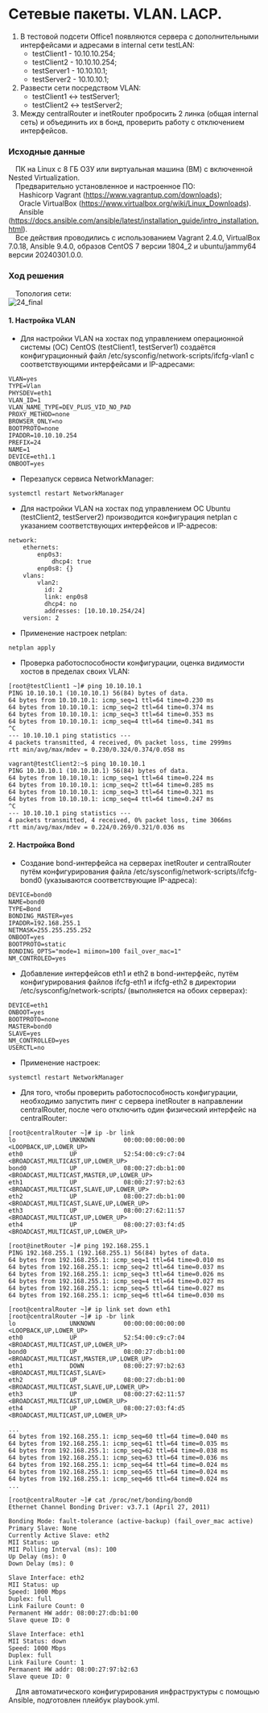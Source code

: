 # Сетевые пакеты. VLAN. LACP.
1. В тестовой подсети Office1 появляются сервера с дополнительными интерфейсами и адресами в internal сети testLAN:
   - testClient1 - 10.10.10.254;
   - testClient2 - 10.10.10.254;
   - testServer1 - 10.10.10.1;
   - testServer2 - 10.10.10.1;
2. Развести сети посредством VLAN:
   - testClient1 <-> testServer1;
   - testClient2 <-> testServer2;
3. Между centralRouter и inetRouter пробросить 2 линка (общая internal сеть) и объединить их в бонд, проверить работу с отключением интерфейсов.
### Исходные данные ###
&ensp;&ensp;ПК на Linux c 8 ГБ ОЗУ или виртуальная машина (ВМ) с включенной Nested Virtualization.<br/>
&ensp;&ensp;Предварительно установленное и настроенное ПО:<br/>
&ensp;&ensp;&ensp;Hashicorp Vagrant (https://www.vagrantup.com/downloads);<br/>
&ensp;&ensp;&ensp;Oracle VirtualBox (https://www.virtualbox.org/wiki/Linux_Downloads).<br/>
&ensp;&ensp;&ensp;Ansible (https://docs.ansible.com/ansible/latest/installation_guide/intro_installation.html).<br/>
&ensp;&ensp;Все действия проводились с использованием Vagrant 2.4.0, VirtualBox 7.0.18, Ansible 9.4.0, образов CentOS 7 версии 1804_2 и ubuntu/jammy64 версии 20240301.0.0. <br/>
### Ход решения ###
&ensp;&ensp;Топология сети:<br/>
![24_final](https://github.com/user-attachments/assets/360dfcad-4ecd-4440-b850-08eaae67919e)

#### 1. Настройка VLAN ####
- Для настройки VLAN на хостах под управлением операционной системы (OC) CentOS (testClient1, testServer1) создаётся конфигурационный файл /etc/sysconfig/network-scripts/ifcfg-vlan1 с соответствующими интерфейсами и IP-адресами:
```shell
VLAN=yes
TYPE=Vlan
PHYSDEV=eth1
VLAN_ID=1
VLAN_NAME_TYPE=DEV_PLUS_VID_NO_PAD
PROXY_METHOD=none
BROWSER_ONLY=no
BOOTPROTO=none
IPADDR=10.10.10.254
PREFIX=24
NAME=1
DEVICE=eth1.1
ONBOOT=yes
```
- Перезапуск сервиса NetworkManager:
```shell
systemctl restart NetworkManager
```
- Для настройки VLAN на хостах под управлением ОС Ubuntu (testClient2, testServer2) производится конфигурация netplan с указанием соответствующих интерфейсов и IP-адресов:
```shell
network:
    ethernets:
        enp0s3:
            dhcp4: true
        enp0s8: {}
    vlans:
        vlan2:
          id: 2
          link: enp0s8
          dhcp4: no
          addresses: [10.10.10.254/24]
    version: 2
```
- Применение настроек netplan:
```shell
netplan apply
```
- Проверка работоспособности конфигурации, оценка видимости хостов в пределах своих VLAN:
```shell
[root@testClient1 ~]# ping 10.10.10.1
PING 10.10.10.1 (10.10.10.1) 56(84) bytes of data.
64 bytes from 10.10.10.1: icmp_seq=1 ttl=64 time=0.230 ms
64 bytes from 10.10.10.1: icmp_seq=2 ttl=64 time=0.374 ms
64 bytes from 10.10.10.1: icmp_seq=3 ttl=64 time=0.353 ms
64 bytes from 10.10.10.1: icmp_seq=4 ttl=64 time=0.341 ms
^C
--- 10.10.10.1 ping statistics ---
4 packets transmitted, 4 received, 0% packet loss, time 2999ms
rtt min/avg/max/mdev = 0.230/0.324/0.374/0.058 ms

vagrant@testClient2:~$ ping 10.10.10.1
PING 10.10.10.1 (10.10.10.1) 56(84) bytes of data.
64 bytes from 10.10.10.1: icmp_seq=1 ttl=64 time=0.224 ms
64 bytes from 10.10.10.1: icmp_seq=2 ttl=64 time=0.285 ms
64 bytes from 10.10.10.1: icmp_seq=3 ttl=64 time=0.321 ms
64 bytes from 10.10.10.1: icmp_seq=4 ttl=64 time=0.247 ms
^C
--- 10.10.10.1 ping statistics ---
4 packets transmitted, 4 received, 0% packet loss, time 3066ms
rtt min/avg/max/mdev = 0.224/0.269/0.321/0.036 ms
```
#### 2. Настройка Bond ####
- Создание bond-интерфейса на серверах inetRouter и centralRouter путём конфигурирования файла /etc/sysconfig/network-scripts/ifcfg-bond0 (указываются соответствующие IP-адреса):
```shell
DEVICE=bond0
NAME=bond0
TYPE=Bond
BONDING_MASTER=yes
IPADDR=192.168.255.1
NETMASK=255.255.255.252
ONBOOT=yes
BOOTPROTO=static
BONDING_OPTS="mode=1 miimon=100 fail_over_mac=1"
NM_CONTROLED=yes
```
- Добавление интерфейсов eth1 и eth2 в bond-интерфейс, путём конфигурирования файлов ifcfg-eth1 и ifcfg-eth2 в директории /etc/sysconfig/network-scripts/ (выполняется на обоих серверах):
```shell
DEVICE=eth1
ONBOOT=yes
BOOTPROTO=none
MASTER=bond0
SLAVE=yes
NM_CONTROLLED=yes
USERCTL=no
```
- Применение настроек:
```shell
systemctl restart NetworkManager
```
- Для того, чтобы проверить работоспособность конфигурации, необходимо запустить пинг с сервера inetRouter в направлении centralRouter, после чего отключить один физический интерфейс на centralRouter:  
```shell
[root@centralRouter ~]# ip -br link
lo               UNKNOWN        00:00:00:00:00:00 <LOOPBACK,UP,LOWER_UP> 
eth0             UP             52:54:00:c9:c7:04 <BROADCAST,MULTICAST,UP,LOWER_UP> 
bond0            UP             08:00:27:db:b1:00 <BROADCAST,MULTICAST,MASTER,UP,LOWER_UP> 
eth1             UP             08:00:27:97:b2:63 <BROADCAST,MULTICAST,SLAVE,UP,LOWER_UP> 
eth2             UP             08:00:27:db:b1:00 <BROADCAST,MULTICAST,SLAVE,UP,LOWER_UP> 
eth3             UP             08:00:27:62:11:57 <BROADCAST,MULTICAST,UP,LOWER_UP> 
eth4             UP             08:00:27:03:f4:d5 <BROADCAST,MULTICAST,UP,LOWER_UP> 

[root@inetRouter ~]# ping 192.168.255.1
PING 192.168.255.1 (192.168.255.1) 56(84) bytes of data.
64 bytes from 192.168.255.1: icmp_seq=1 ttl=64 time=0.010 ms
64 bytes from 192.168.255.1: icmp_seq=2 ttl=64 time=0.037 ms
64 bytes from 192.168.255.1: icmp_seq=3 ttl=64 time=0.026 ms
64 bytes from 192.168.255.1: icmp_seq=4 ttl=64 time=0.027 ms
64 bytes from 192.168.255.1: icmp_seq=5 ttl=64 time=0.027 ms
64 bytes from 192.168.255.1: icmp_seq=6 ttl=64 time=0.030 ms

[root@centralRouter ~]# ip link set down eth1
[root@centralRouter ~]# ip -br link
lo               UNKNOWN        00:00:00:00:00:00 <LOOPBACK,UP,LOWER_UP> 
eth0             UP             52:54:00:c9:c7:04 <BROADCAST,MULTICAST,UP,LOWER_UP> 
bond0            UP             08:00:27:db:b1:00 <BROADCAST,MULTICAST,MASTER,UP,LOWER_UP> 
eth1             DOWN           08:00:27:97:b2:63 <BROADCAST,MULTICAST,SLAVE> 
eth2             UP             08:00:27:db:b1:00 <BROADCAST,MULTICAST,SLAVE,UP,LOWER_UP> 
eth3             UP             08:00:27:62:11:57 <BROADCAST,MULTICAST,UP,LOWER_UP> 
eth4             UP             08:00:27:03:f4:d5 <BROADCAST,MULTICAST,UP,LOWER_UP> 

...
64 bytes from 192.168.255.1: icmp_seq=60 ttl=64 time=0.040 ms
64 bytes from 192.168.255.1: icmp_seq=61 ttl=64 time=0.035 ms
64 bytes from 192.168.255.1: icmp_seq=62 ttl=64 time=0.038 ms
64 bytes from 192.168.255.1: icmp_seq=63 ttl=64 time=0.036 ms
64 bytes from 192.168.255.1: icmp_seq=64 ttl=64 time=0.024 ms
64 bytes from 192.168.255.1: icmp_seq=65 ttl=64 time=0.024 ms
64 bytes from 192.168.255.1: icmp_seq=66 ttl=64 time=0.024 ms
...

[root@centralRouter ~]# cat /proc/net/bonding/bond0 
Ethernet Channel Bonding Driver: v3.7.1 (April 27, 2011)

Bonding Mode: fault-tolerance (active-backup) (fail_over_mac active)
Primary Slave: None
Currently Active Slave: eth2
MII Status: up
MII Polling Interval (ms): 100
Up Delay (ms): 0
Down Delay (ms): 0

Slave Interface: eth2
MII Status: up
Speed: 1000 Mbps
Duplex: full
Link Failure Count: 0
Permanent HW addr: 08:00:27:db:b1:00
Slave queue ID: 0

Slave Interface: eth1
MII Status: down
Speed: 1000 Mbps
Duplex: full
Link Failure Count: 1
Permanent HW addr: 08:00:27:97:b2:63
Slave queue ID: 0
```
&ensp;&ensp;Для автоматического конфигурирования инфраструктуры с помощью Ansible, подготовлен плейбук playbook.yml.
